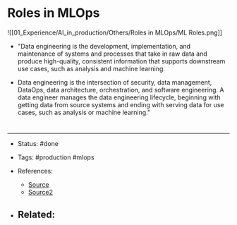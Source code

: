 # Roles in MLOps
![[01_Experience/AI_in_production/Others/Roles in MLOps/ML Roles.png]]

- "Data engineering is the development, implementation, and maintenance of systems and processes that take in raw data and produce high-quality, consistent information that supports downstream use cases, such as analysis and machine learning.  
  
- Data engineering is the intersection of security, data management, DataOps, data architecture, orchestration, and software engineering. A data engineer manages the data engineering lifecycle, beginning with getting data from source systems and ending with serving data for use cases, such as analysis or machine learning."


# 

---
- Status: #done

- Tags: #production #mlops 

- References:
	- [Source](https://blog.pragmaticengineer.com/what-is-data-engineering/)
	- [Source2](https://twitter.com/SeattleDataGuy/status/1570087907595018240)

- Related:
	- 

